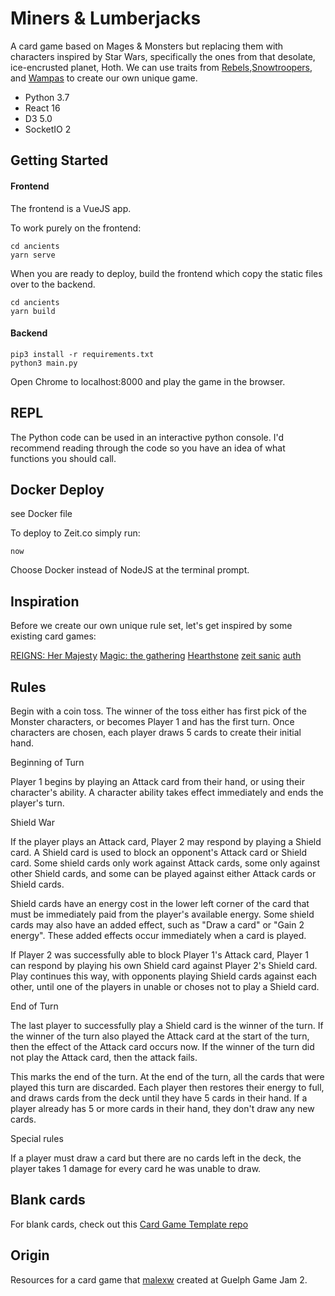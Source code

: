# Miners & Lumberjacks

A card game based on Mages & Monsters but replacing them with characters inspired by Star Wars, specifically the ones from that desolate, ice-encrusted planet, Hoth. We can use traits from [Rebels](https://www.starwars.com/news/echo-base-personnel-meet-the-rebels-on-ice),[Snowtroopers](http://starwars.wikia.com/wiki/Cold_assault_stormtrooper), and [Wampas](http://starwars.wikia.com/wiki/Wampa) to create our own unique game.

* Python 3.7
* React 16
* D3 5.0
* SocketIO 2

## Getting Started


#### Frontend

The frontend is a VueJS app.

To work purely on the frontend:

```
cd ancients
yarn serve
```

When you are ready to deploy, build the frontend which copy the static files over to the backend.

```
cd ancients
yarn build
```

#### Backend
```
pip3 install -r requirements.txt
python3 main.py
```

Open Chrome to localhost:8000 and play the game in the browser.

## REPL

The Python code can be used in an interactive python console. I'd recommend reading through the code so you have an idea of what functions you should call.

## Docker Deploy

see Docker file

To deploy to Zeit.co simply run:

```
now
```

Choose Docker instead of NodeJS at the terminal prompt.

## Inspiration

Before we create our own unique rule set, let's get inspired by some existing card games:

[REIGNS: Her Majesty](https://www.devolverdigital.com/games/view/reigns-her-majesty)
[Magic: the gathering](https://magic.wizards.com/en)
[Hearthstone](https://playhearthstone.com/en-us/)
[zeit sanic](https://simonwillison.net/2017/Oct/14/async-python-sanic-now/)
[auth](https://pypi.org/project/sanic-oauth/0.1.1/)

## Rules

Begin with a coin toss. The winner of the toss either has first pick of the Monster characters, or becomes Player 1 and has the first turn. Once characters are chosen, each player draws 5 cards to create their initial hand.

Beginning of Turn

Player 1 begins by playing an Attack card from their hand, or using their character's ability. A character ability takes effect immediately and ends the player's turn.

Shield War

If the player plays an Attack card, Player 2 may respond by playing a Shield card. A Shield card is used to block an opponent's Attack card or Shield card. Some shield cards only work against Attack cards, some only against other Shield cards, and some can be played against either Attack cards or Shield cards.

Shield cards have an energy cost in the lower left corner of the card that must be immediately paid from the player's available energy. Some shield cards may also have an added effect, such as "Draw a card" or "Gain 2 energy". These added effects occur immediately when a card is played.

If Player 2 was successfully able to block Player 1's Attack card, Player 1 can respond by playing his own Shield card against Player 2's Shield card. Play continues this way, with opponents playing Shield cards against each other, until one of the players in unable or choses not to play a Shield card.

End of Turn

The last player to successfully play a Shield card is the winner of the turn. If the winner of the turn also played the Attack card at the start of the turn, then the effect of the Attack card occurs now. If the winner of the turn did not play the Attack card, then the attack fails.

This marks the end of the turn. At the end of the turn, all the cards that were played this turn are discarded. Each player then restores their energy to full, and draws cards from the deck until they have 5 cards in their hand. If a player already has 5 or more cards in their hand, they don't draw any new cards.

Special rules

If a player must draw a card but there are no cards left in the deck, the player takes 1 damage for every card he was unable to draw.

## Blank cards

For blank cards, check out this [Card Game Template repo](https://github.com/malexw/Card-Game-Template)

## Origin

Resources for a card game that [malexw](http://www.github.com/malexw) created at Guelph Game Jam 2.
